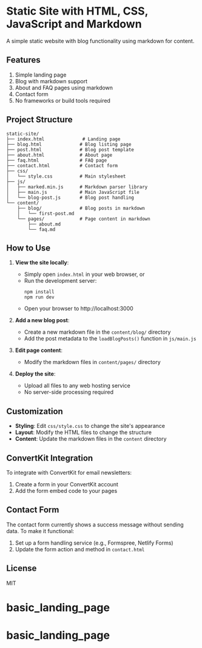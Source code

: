 # Static Site with HTML, CSS, JavaScript and Markdown

A simple static website with blog functionality using markdown for content.

## Features

1. Simple landing page
2. Blog with markdown support
3. About and FAQ pages using markdown
4. Contact form
5. No frameworks or build tools required

## Project Structure

```
static-site/
├── index.html              # Landing page
├── blog.html              # Blog listing page
├── post.html              # Blog post template
├── about.html             # About page
├── faq.html               # FAQ page
├── contact.html           # Contact form
├── css/
│   └── style.css          # Main stylesheet
├── js/
│   ├── marked.min.js      # Markdown parser library
│   ├── main.js            # Main JavaScript file
│   └── blog-post.js       # Blog post handling
└── content/
    ├── blog/              # Blog posts in markdown
    │   └── first-post.md
    └── pages/             # Page content in markdown
        ├── about.md
        └── faq.md
```

## How to Use

1. **View the site locally**: 
   - Simply open `index.html` in your web browser, or
   - Run the development server:
     ```
     npm install
     npm run dev
     ```
   - Open your browser to http://localhost:3000

2. **Add a new blog post**:
   - Create a new markdown file in the `content/blog/` directory
   - Add the post metadata to the `loadBlogPosts()` function in `js/main.js`

3. **Edit page content**:
   - Modify the markdown files in `content/pages/` directory

4. **Deploy the site**:
   - Upload all files to any web hosting service
   - No server-side processing required

## Customization

- **Styling**: Edit `css/style.css` to change the site's appearance
- **Layout**: Modify the HTML files to change the structure
- **Content**: Update the markdown files in the `content` directory

## ConvertKit Integration

To integrate with ConvertKit for email newsletters:

1. Create a form in your ConvertKit account
2. Add the form embed code to your pages

## Contact Form

The contact form currently shows a success message without sending data. To make it functional:

1. Set up a form handling service (e.g., Formspree, Netlify Forms)
2. Update the form action and method in `contact.html`

## License

MIT
# basic_landing_page
# basic_landing_page
